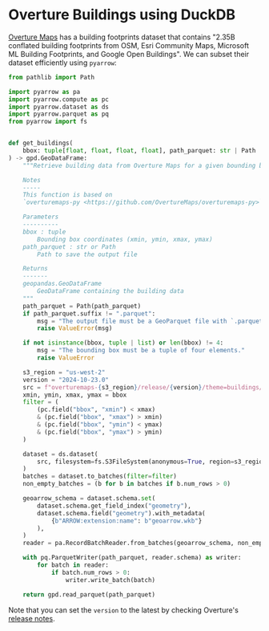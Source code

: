 # Overture Buildings using DuckDB

[Overture Maps](https://overturemaps.org)
has a building footprints dataset that contains
"2.35B conflated building footprints from OSM, Esri Community Maps,
Microsoft ML Building Footprints, and Google Open Buildings".
We can subset their dataset efficiently using `pyarrow`:

```python
from pathlib import Path

import pyarrow as pa
import pyarrow.compute as pc
import pyarrow.dataset as ds
import pyarrow.parquet as pq
from pyarrow import fs


def get_buildings(
    bbox: tuple[float, float, float, float], path_parquet: str | Path
) -> gpd.GeoDataFrame:
    """Retrieve building data from Overture Maps for a given bounding box.

    Notes
    -----
    This function is based on
    `overturemaps-py <https://github.com/OvertureMaps/overturemaps-py>`__.

    Parameters
    ----------
    bbox : tuple
        Bounding box coordinates (xmin, ymin, xmax, ymax)
    path_parquet : str or Path
        Path to save the output file

    Returns
    -------
    geopandas.GeoDataFrame
        GeoDataFrame containing the building data
    """
    path_parquet = Path(path_parquet)
    if path_parquet.suffix != ".parquet":
        msg = "The output file must be a GeoParquet file with `.parquet` extension."
        raise ValueError(msg)

    if not isinstance(bbox, tuple | list) or len(bbox) != 4:
        msg = "The bounding box must be a tuple of four elements."
        raise ValueError

    s3_region = "us-west-2"
    version = "2024-10-23.0"
    src = f"overturemaps-{s3_region}/release/{version}/theme=buildings/type=building/"
    xmin, ymin, xmax, ymax = bbox
    filter = (
        (pc.field("bbox", "xmin") < xmax)
        & (pc.field("bbox", "xmax") > xmin)
        & (pc.field("bbox", "ymin") < ymax)
        & (pc.field("bbox", "ymax") > ymin)
    )

    dataset = ds.dataset(
        src, filesystem=fs.S3FileSystem(anonymous=True, region=s3_region)
    )
    batches = dataset.to_batches(filter=filter)
    non_empty_batches = (b for b in batches if b.num_rows > 0)

    geoarrow_schema = dataset.schema.set(
        dataset.schema.get_field_index("geometry"),
        dataset.schema.field("geometry").with_metadata(
            {b"ARROW:extension:name": b"geoarrow.wkb"}
        ),
    )
    reader = pa.RecordBatchReader.from_batches(geoarrow_schema, non_empty_batches)

    with pq.ParquetWriter(path_parquet, reader.schema) as writer:
        for batch in reader:
            if batch.num_rows > 0:
                writer.write_batch(batch)

    return gpd.read_parquet(path_parquet)
```

Note that you can set the `version` to the latest by checking Overture's [release notes](https://docs.overturemaps.org/release/latest/).
